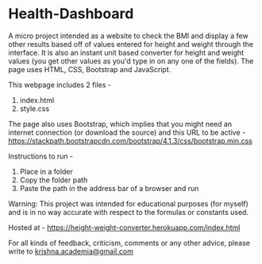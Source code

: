 # Health-Dashboard
A micro project intended as a website to check the BMI and display a few other results based off of values entered for height and weight through the interface. It is also an instant unit based converter for height and weight values (you get other values as you'd type in on any one of the fields). The page uses HTML, CSS, Bootstrap and JavaScript.

This webpage includes 2 files -
1. index.html
2. style.css

The page also uses Bootstrap, which implies that you might need an internet connection (or download the source) and this URL to be active - https://stackpath.bootstrapcdn.com/bootstrap/4.1.3/css/bootstrap.min.css

Instructions to run -
1. Place in a folder 
2. Copy the folder path
3. Paste the path in the address bar of a browser and run

Warning: This project was intended for educational purposes (for myself) and is in no way accurate with respect to the formulas or constants used.

Hosted at - https://height-weight-converter.herokuapp.com/index.html

For all kinds of feedback, criticism, comments or any other advice, please write to krishna.academia@gmail.com
